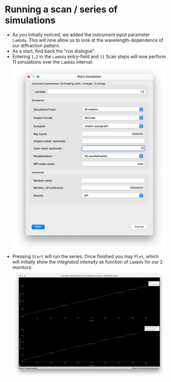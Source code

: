 # Running a scan / series of simulations
- As you initially noticed, we added the instrument input parameter `Lambda`. This will now allow us to look at the wavelength-dependence of our diffraction pattern.
- As a start, find back the "run dialogue". 
- Entering `1,2` in the `Lambda` entry-field and `11` Scan steps will now perform 11 simulations over the `Lambda` interval:
![Define a series](scan1.png)
- Pressing `Start` will run the series. Once finished you may `Plot`, which will initially show the *integrated intensity* as function of `Lambda` for our 2 monitors:
![Output1](scan2.png)